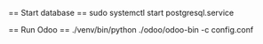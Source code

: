 == Start database ==
sudo systemctl start postgresql.service

== Run Odoo ==
./venv/bin/python ./odoo/odoo-bin -c config.conf
